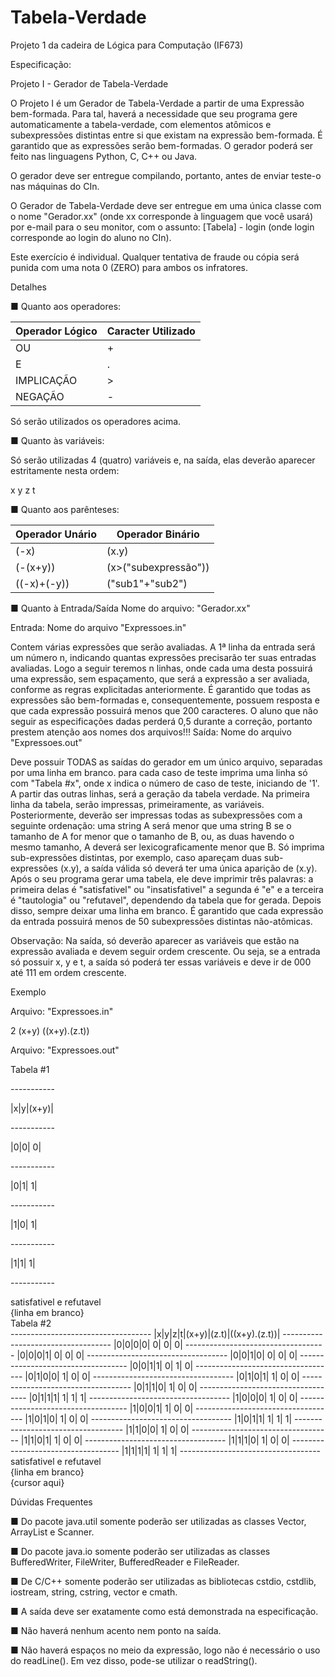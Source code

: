 # Tabela-Verdade

Projeto 1 da cadeira de Lógica para Computação (IF673)

Especificação:

Projeto I - Gerador de Tabela-Verdade

O Projeto I é um Gerador de Tabela-Verdade a partir de uma Expressão bem-formada. Para tal, haverá a necessidade que seu programa gere automaticamente a tabela-verdade, com elementos atômicos e subexpressões distintas entre si que existam na expressão bem-formada. É garantido que as expressões serão bem-formadas.
O gerador poderá ser feito nas linguagens Python, C, C++ ou Java.

O gerador deve ser entregue compilando, portanto, antes de enviar teste-o nas máquinas do CIn.

O Gerador de Tabela-Verdade deve ser entregue em uma única classe com o nome "Gerador.xx" (onde xx corresponde à linguagem que você usará) por e-mail para o seu monitor, com o assunto:
[Tabela] - login  (onde login corresponde ao login do aluno no CIn).

Este exercício é individual. Qualquer tentativa de fraude ou cópia será punida com uma nota 0 (ZERO) para ambos os infratores.

Detalhes

■ Quanto aos operadores:   

Operador Lógico |	Caracter Utilizado
 --- | ---
OU | +
E |	.
IMPLICAÇÃO | >
NEGAÇÃO	| -

Só serão utilizados os operadores acima.

■ Quanto às variáveis:

Só serão utilizadas 4 (quatro) variáveis e, na saída, elas deverão aparecer estritamente nesta ordem:

x	y	z	t

■ Quanto aos parênteses:

Operador Unário | Operador Binário 
--- | ---
(-x)            |	   (x.y) 
(-(x+y))        | (x>("subexpressão")) 
((-x)+(-y))     |	("sub1"+"sub2") 


■ Quanto à Entrada/Saída
Nome do arquivo: "Gerador.xx" 

Entrada: Nome do arquivo "Expressoes.in"

Contem várias expressões que serão avaliadas.
A 1ª linha da entrada será um número n, indicando quantas expressões precisarão ter suas entradas avaliadas. Logo a seguir teremos n linhas, onde cada uma desta possuirá uma expressão, sem espaçamento, que será a expressão a ser avaliada, conforme as regras explicitadas anteriormente. É garantido que todas as expressões são bem-formadas e, consequentemente, possuem resposta e que cada expressão possuirá menos que 200 caracteres. O aluno que não seguir as especificações dadas perderá 0,5 durante a correção, portanto prestem atenção aos nomes dos arquivos!!!
Saída: Nome do arquivo "Expressoes.out"

Deve possuir TODAS as saídas do gerador em um único arquivo, separadas por uma linha em branco.
para cada caso de teste imprima uma linha só com "Tabela #x", onde x indica o número de caso de teste, iniciando de '1'. A partir das outras linhas, será a geração da tabela verdade.
Na primeira linha da tabela, serão impressas, primeiramente, as variáveis. Posteriormente, deverão ser impressas todas as subexpressões com a seguinte ordenação: uma string A será menor que uma string B se o tamanho de A for menor que o tamanho de B, ou, as duas havendo o mesmo tamanho, A deverá ser lexicograficamente menor que B.
Só imprima sub-expressões distintas, por exemplo, caso apareçam duas sub-expressões (x.y), a saída válida só deverá ter uma única aparição de (x.y).
Após o seu programa gerar uma tabela, ele deve imprimir três palavras: a primeira delas é "satisfativel" ou "insatisfativel" a segunda é "e" e a terceira é "tautologia" ou "refutavel", dependendo da tabela que for gerada. Depois disso, sempre deixar uma linha em branco.
É garantido que cada expressão da entrada possuirá menos de 50 subexpressões distintas não-atômicas.

Observação: Na saída, só deverão aparecer as variáveis que estão na expressão avaliada e devem seguir ordem crescente. Ou seja, se a entrada só possuir x, y e t, a saída só poderá ter essas variáveis e deve ir de 000 até 111 em ordem crescente.


Exemplo

Arquivo: "Expressoes.in"

2
(x+y)
((x+y).(z.t))

Arquivo: "Expressoes.out"

Tabela \#1

\-----------

|x|y|(x+y)|

\-----------

|0|0|    0|

\-----------

|0|1|    1|

\-----------

|1|0|    1|

\-----------

|1|1|    1|

\-----------

satisfativel e refutavel <br />
{linha em branco} <br />
Tabela \#2 <br />
\-----------------------------------
|x|y|z|t|(x+y)|(z.t)|((x+y).(z.t))|
\-----------------------------------
|0|0|0|0|    0|    0|            0|
\-----------------------------------
|0|0|0|1|    0|    0|            0|
\-----------------------------------
|0|0|1|0|    0|    0|            0|
\-----------------------------------
|0|0|1|1|    0|    1|            0|
\-----------------------------------
|0|1|0|0|    1|    0|            0|
\-----------------------------------
|0|1|0|1|    1|    0|            0|
\-----------------------------------
|0|1|1|0|    1|    0|            0|
\-----------------------------------
|0|1|1|1|    1|    1|            1|
\-----------------------------------
|1|0|0|0|    1|    0|            0|
\-----------------------------------
|1|0|0|1|    1|    0|            0|
\-----------------------------------
|1|0|1|0|    1|    0|            0|
\-----------------------------------
|1|0|1|1|    1|    1|            1|
\-----------------------------------
|1|1|0|0|    1|    0|            0|
\-----------------------------------
|1|1|0|1|    1|    0|            0|
\-----------------------------------
|1|1|1|0|    1|    0|            0|
\-----------------------------------
|1|1|1|1|    1|    1|            1|
\-----------------------------------
satisfativel e refutavel <br />
{linha em branco} <br />
{cursor aqui} <br />




Dúvidas Frequentes

■ Do pacote java.util somente poderão ser utilizadas as classes Vector, ArrayList e Scanner.

■ Do pacote java.io somente poderão ser utilizadas as classes BufferedWriter, FileWriter, BufferedReader e FileReader.

■ De C/C++ somente poderão ser utilizadas as bibliotecas cstdio, cstdlib, iostream, string, cstring, vector e cmath.

■ A saída deve ser exatamente como está demonstrada na especificação.

■ Não haverá nenhum acento nem ponto na saída.

■ Não haverá espaços no meio da expressão, logo não é necessário o uso do readLine(). Em vez disso, pode-se utilizar o readString().
